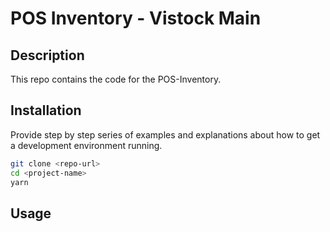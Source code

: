 # POS Inventory - Vistock Main

## Description

This repo contains the code for the POS-Inventory.

## Installation

Provide step by step series of examples and explanations about how to get a development environment running.

```bash
git clone <repo-url>
cd <project-name>
yarn
```

## Usage
